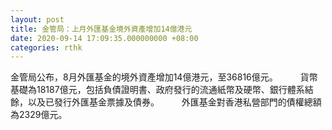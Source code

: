 ```yaml
---
layout: post
title: 金管局：上月外匯基金境外資產增加14億港元
date: 2020-09-14 17:09:35.000000000 +08:00
categories: rthk
---
```


金管局公布，8月外匯基金的境外資產增加14億港元，至36816億元。
　　 
貨幣基礎為18187億元，包括負債證明書、政府發行的流通紙幣及硬幣、銀行體系結餘，以及已發行外匯基金票據及債券。
　　 
外匯基金對香港私營部門的債權總額為2329億元。

